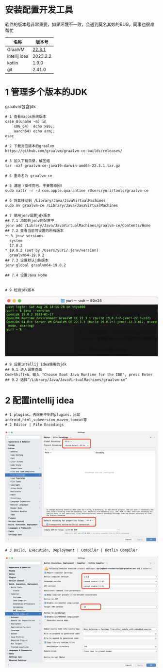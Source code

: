 # 安装配置开发工具

软件的版本号非常重要，如果环境不一致，会遇到莫名其妙的BUG。同事也很难帮忙

| 名称            | 版本号                                                                           |
| ------------- | ----------------------------------------------------------------------------- |
| GraalVM       | [22.3.1](https://github.com/graalvm/graalvm-ce-builds/releases/tag/vm-22.3.1) |
| intellij idea | 2023.2.2                                                                      |
| kotlin        | 1.9.0                                                                         |
| git           | 2.41.0                                                                        |

# 1 管理多个版本的JDK

graalvm包含jdk

```
# 1 查看macos系统版本
case $(uname -m) in
    x86_64)  echo x86;;
    aarch64) echo arm;;
esac

# 2 下载对应版本的graalvm
https://github.com/graalvm/graalvm-ce-builds/releases/

# 3 加入下载目录，解压缩
tar -xzf graalvm-ce-java19-darwin-amd64-22.3.1.tar.gz

# 4 重命名为 graalvm-ce

# 5 清理（操作而已，不要管原因）
sudo xattr -r -d com.apple.quarantine /Users/yuri/tools/graalvm-ce

# 6 将其移动到 /Library/Java/JavaVirtualMachines
sudo mv graalvm-ce /Library/Java/JavaVirtualMachines

# 7 使用jenv设置jdk版本
## 7.1 添加到jenv的配置中
jenv add /Library/Java/JavaVirtualMachines/graalvm-ce/Contents/Home
## 7.2 查看当前可设置的所有版本
～ % jenv versions
  system
  17.0.2
* 19.0.2 (set by /Users/yuri/.jenv/version)
  graalvm64-19.0.2
## 7.3 设置默认jdk版本
jenv global graalvm64-19.0.2

## 7.4 设置Java Home


# 9 检测jdk版本
```

![](assets/2023-09-27-13-08-34-image.png)

```
# 9 设置intellij idea使用的jdk
## 9.1 进入设置页面
Cmd+Shift+A，输入 "Choose Boot Java Runtime for the IDE", press Enter
## 9.2 选择“/Library/Java/JavaVirtualMachines/graalvm-ce”
```

# 2 配置intellij idea

```
# 1 plugins。去除用不到的plugins，比如android,html,subversion,maven,tomcat等
# 2 Editor | File Encodings
```

![](assets/2023-09-27-23-18-39-image.png)

```
# 3 Build, Execution, Deployment | Compiler | Kotlin Compiler
```

![](assets/2023-09-27-23-23-26-image.png)
